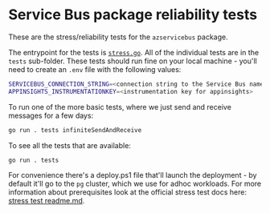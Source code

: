 # Service Bus package reliability tests

These are the stress/reliability tests for the `azservicebus` package.

The entrypoint for the tests is [`stress.go`](./stress.go). All of the individual tests are in the `tests` sub-folder. These tests should run fine on your local machine - you'll need to create an `.env` file with the following values:

```bash
SERVICEBUS_CONNECTION_STRING=<connection string to the Service Bus namespace>
APPINSIGHTS_INSTRUMENTATIONKEY=<instrumentation key for appinsights>
```

To run one of the more basic tests, where we just send and receive messages for a few days:

```bash
go run . tests infiniteSendAndReceive
```

To see all the tests that are available:

```bash
go run . tests
```

For convenience there's a deploy.ps1 file that'll launch the deployment - by default it'll go to the `pg` cluster, which we use for adhoc workloads. For more information about prerequisites look at the official stress test docs here: [stress test readme.md](https://github.com/Azure/azure-sdk-tools/tree/main/tools/stress-cluster/chaos).
